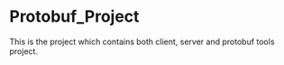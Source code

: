 # Protobuf_Project
This is the project which contains both client, server and protobuf tools project.
